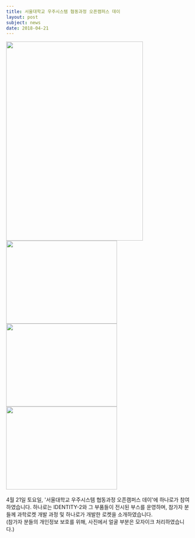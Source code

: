 ```yaml
---
title: 서울대학교 우주시스템 협동과정 오픈캠퍼스 데이
layout: post
subject: news
date: 2018-04-21
---
```

<img src="https://github.com/hsb6350/hanaro.github.io/blob/master/assets/acts/open0.jpg?raw=true" width="370" height="540"/>
<br/>
<img src="https://github.com/hsb6350/hanaro.github.io/blob/master/assets/acts/open1.jpg?raw=true" width="300" height="225"/>
<br/>
<img src="https://github.com/hsb6350/hanaro.github.io/blob/master/assets/acts/open2.jpg?raw=true" width="300" height="225"/>
<img src="https://github.com/hsb6350/hanaro.github.io/blob/master/assets/acts/open3.jpg?raw=true" width="300" height="225"/>
<br/><br/>
4월 21일 토요일, '서울대학교 우주시스템 협동과정 오픈캠퍼스 데이'에 하나로가 참여하였습니다. 하나로는 IDENTITY-2와 그 부품들이 전시된 부스를 운영하며, 참가자 분들께 과학로켓 개발 과정 및 하나로가 개발한 로켓을 소개하였습니다.<br/>
(참가자 분들의 개인정보 보호를 위해, 사진에서 얼굴 부분은 모자이크 처리하였습니다.)
